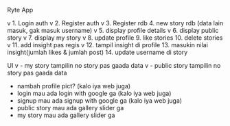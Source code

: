 Ryte App

v 1. Login auth
v 2. Register auth
v 3. Register rdb
4. new story rdb (data lain masuk, gak masuk username)
v 5. display profile details
v 6. display public story
v 7. display my story
v 8. update profile
9. like stories
10. delete stories
v 11. add insight pas regis
v 12. tampil insight di profile
13. masukin nilai insight(jumlah likes & jumlah post)
14. update username di story

UI
v - my story tampilin no story pas gaada data
v - public story tampilin no story pas gaada data
- nambah profile pict? (kalo iya web juga)
- login mau ada login with google ga (kalo iya web juga)
- signup mau ada signup with google ga (kalo iya web juga)
- public story mau ada gallery slider ga
- my story mau ada gallery slider ga
